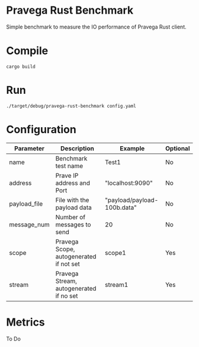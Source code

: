 # Pravega Rust Benchmark

Simple benchmark to measure the IO performance of Pravega Rust client.

# Compile

```
cargo build
```

# Run

```
./target/debug/pravega-rust-benchmark config.yaml
```

# Configuration

| Parameter    | Description   | Example | Optional |
| ------------ | ------------- | ------- | -------- |
| name         | Benchmark test name | Test1 | No |
| address      | Prave IP address and Port | "localhost:9090" | No |
| payload_file | File with the payload data | "payload/payload-100b.data" | No |
| message_num  | Number of messages to send | 20 | No |
| scope        | Pravega Scope, autogenerated if not set | scope1 | Yes |
| stream       | Pravega Stream, autogenerated if no set | stream1 | Yes |

# Metrics

To Do
